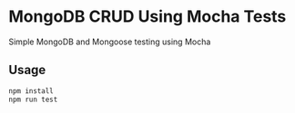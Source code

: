 # MongoDB CRUD Using Mocha Tests
Simple MongoDB and Mongoose testing using Mocha

## Usage
```javascript
npm install
npm run test
```